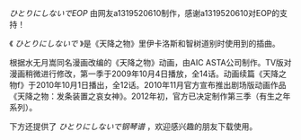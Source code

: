 

_ひとりにしないでEOP_ 由网友a1319520610制作，感谢a1319520610对EOP的支持！  
  
《 _ひとりにしないで_ 》是《天降之物》里伊卡洛斯和智树道别时使用到的插曲。  
  
根据水无月嵩同名漫画改编的《天降之物》动画，由AIC
ASTA公司制作。TV版对漫画稍微进行修改，第一季于2009年10月4日播放，全14话。动画续篇《天降之物f》于2010年10月1日播出，全12话。2010年11月官方宣布推出剧场版动画作品《天降之物：发条装置之哀女神》。2012年初，官方已决定制作第三季（有生之年系列）。  
  
下方还提供了 _ひとりにしないで钢琴谱_ ，欢迎感兴趣的朋友下载使用。

